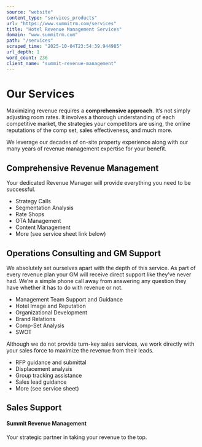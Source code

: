 ```yaml
---
source: "website"
content_type: "services_products"
url: "https://www.summitrm.com/services"
title: "Hotel Revenue Management Services"
domain: "www.summitrm.com"
path: "/services"
scraped_time: "2025-10-04T23:54:39.944985"
url_depth: 1
word_count: 236
client_name: "summit-revenue-management"
---
```


# Our Services

Maximizing revenue requires a **comprehensive approach**. It’s not simply adjusting room rates. It involves a thorough understanding of each competitive market, the strategies your competitors are using, the online reputations of the comp set, sales effectiveness, and much more.

We leverage our decades of on-site property experience along with our many years of revenue management expertise for your benefit.

## Comprehensive Revenue Management

Your dedicated Revenue Manager will provide everything you need to be successful.

*   Strategy Calls
*   Segmentation Analysis
*   Rate Shops
*   OTA Management
*   Content Management
*   More (see service sheet link below)

## Operations Consulting and GM Support

We absolutely set ourselves apart with the depth of this service. As part of every revenue plan your GM will receive direct support like they’ve never had. We’re a simple phone call away from answering any question they have whether it has to do with revenue or not.

*   Management Team Support and Guidance
*   Hotel Image and Reputation
*   Organizational Development
*   Brand Relations
*   Comp-Set Analysis
*   SWOT

Although we do not provide turn-key sales services, we work directly with your sales force to maximize the revenue from their leads.

*   RFP guidance and submittal
*   Displacement analysis
*   Group tracking assistance
*   Sales lead guidance
*   More (see service sheet)

## Sales Support

#### Summit Revenue Management

Your strategic partner in taking your revenue to the top.
